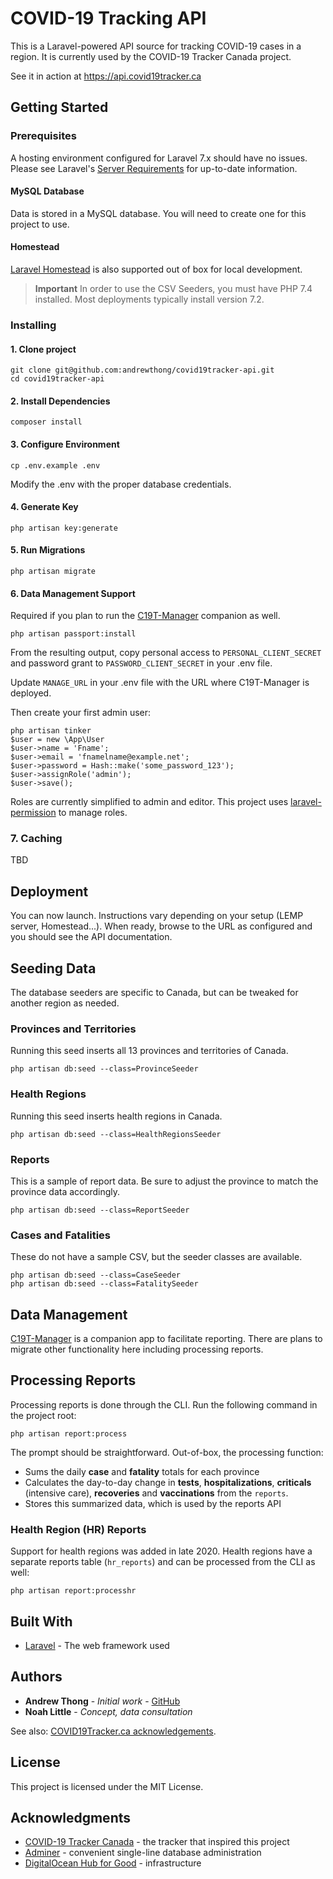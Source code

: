 # COVID-19 Tracking API

This is a Laravel-powered API source for tracking COVID-19 cases in a region. It is currently used by the COVID-19 Tracker Canada project.

See it in action at https://api.covid19tracker.ca

## Getting Started

### Prerequisites

A hosting environment configured for Laravel 7.x should have no issues. Please see Laravel's [Server Requirements](https://laravel.com/docs/7.x/installation#server-requirements) for up-to-date information.

#### MySQL Database

Data is stored in a MySQL database. You will need to create one for this project to use.

#### Homestead

[Laravel Homestead](https://laravel.com/docs/7.x/homestead) is also supported out of box for local development.

> **Important** In order to use the CSV Seeders, you must have PHP 7.4 installed. Most deployments typically install version 7.2.

### Installing

#### 1. Clone project
```
git clone git@github.com:andrewthong/covid19tracker-api.git
cd covid19tracker-api
```

#### 2. Install Dependencies
```
composer install
```

#### 3. Configure Environment
```
cp .env.example .env
```
Modify the .env with the proper database credentials.

#### 4. Generate Key

```
php artisan key:generate
```

#### 5. Run Migrations

```
php artisan migrate
```

#### 6. Data Management Support

Required if you plan to run the [C19T-Manager](https://github.com/andrewthong/covid19tracker-manage) companion as well.

```
php artisan passport:install
```

From the resulting output, copy personal access to `PERSONAL_CLIENT_SECRET` and password grant to `PASSWORD_CLIENT_SECRET` in your .env file.

Update `MANAGE_URL` in your .env file with the URL where C19T-Manager is deployed.

Then create your first admin user:

```
php artisan tinker
$user = new \App\User
$user->name = 'Fname';
$user->email = 'fnamelname@example.net';
$user->password = Hash::make('some_password_123');
$user->assignRole('admin');
$user->save();
```

Roles are currently simplified to admin and editor. This project uses [laravel-permission](https://github.com/spatie/laravel-permission) to manage roles.

### 7. Caching

TBD

## Deployment

You can now launch. Instructions vary depending on your setup (LEMP server, Homestead...). When ready, browse to the URL as configured and you should see the API documentation.

## Seeding Data

The database seeders are specific to Canada, but can be tweaked for another region as needed.

### Provinces and Territories

Running this seed inserts all 13 provinces and territories of Canada.

```
php artisan db:seed --class=ProvinceSeeder
```

### Health Regions

Running this seed inserts health regions in Canada.

```
php artisan db:seed --class=HealthRegionsSeeder
```

### Reports

This is a sample of report data. Be sure to adjust the province to match the province data accordingly.

```
php artisan db:seed --class=ReportSeeder
```

### Cases and Fatalities

These do not have a sample CSV, but the seeder classes are available.

```
php artisan db:seed --class=CaseSeeder
php artisan db:seed --class=FatalitySeeder
```

## Data Management

[C19T-Manager](https://github.com/andrewthong/covid19tracker-manage) is a companion app to facilitate reporting. There are plans to migrate other functionality here including processing reports.

## Processing Reports

Processing reports is done through the CLI. Run the following command in the project root:

```
php artisan report:process
```

The prompt should be straightforward. Out-of-box, the processing function:

* Sums the daily **case** and **fatality** totals for each province
* Calculates the day-to-day change in **tests**, **hospitalizations**, **criticals** (intensive care), **recoveries** and **vaccinations** from the `reports`.
* Stores this summarized data, which is used by the reports API

### Health Region (HR) Reports

Support for health regions was added in late 2020. Health regions have a separate reports table (`hr_reports`) and can be processed from the CLI as well:

```
php artisan report:processhr
```

## Built With

* [Laravel](https://laravel.com/) - The web framework used

## Authors

* **Andrew Thong** - *Initial work* - [GitHub](https://github.com/andrewthong)
* **Noah Little** - *Concept, data consultation*

See also: [COVID19Tracker.ca acknowledgements](https://covid19tracker.ca/acknowledgements.html).

## License

This project is licensed under the MIT License.

## Acknowledgments

* [COVID-19 Tracker Canada](https://covid19tracker.ca) - the tracker that inspired this project
* [Adminer](https://www.adminer.org) - convenient single-line database administration
* [DigitalOcean Hub for Good](https://www.digitalocean.com/community/pages/covid-19) - infrastructure

